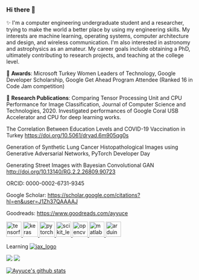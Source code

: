 ### Hi there 👋

✨ 
I'm a computer engineering undergraduate student and a researcher, trying to make the world a better place by using my engineering skills. My interests are machine learning, operating systems, computer architecture and design, and wireless communication. I'm also interested in astronomy and astrophysics as an amateur. My career goals include obtaining a PhD, ultimately contributing to research projects, and teaching at the college level.


👯 **Awards**: Microsoft Turkey Women Leaders of Technology, Google Developer Scholarship, Google Get Ahead Program Attendee (Ranked 16 in Code Jam competition)


🔭 **Research Publications**: 
Comparing Tensor Processing Unit and CPU Performance for Image Classification, Journal of Computer Science and Technologies, 2020. Investigated performances of Google Coral USB Accelerator and CPU for deep learning works.

The Correlation Between Education Levels and COVID-19 Vaccination in Turkey https://doi.org/10.5061/dryad.6m905qg0s

Generation of Synthetic Lung Cancer Histopathological Images using Generative Adversarial Networks, PyTorch Developer Day

Generating Street Images with Bayesian Convolutional GAN http://doi.org/10.13140/RG.2.2.26809.90723


ORCID: 0000-0002-6731-9345

Google Scholar: https://scholar.google.com/citations?hl=en&user=J1Zh37QAAAAJ

Goodreads: https://www.goodreads.com/ayyuce


<p align="left">
  <a href="https://www.tensorflow.org" target="_blank"> <img src="https://www.vectorlogo.zone/logos/tensorflow/tensorflow-icon.svg" alt="tensorflow" width="40" height="40"/><a href="https://keras.io/" target="_blank"> <img src="https://upload.wikimedia.org/wikipedia/commons/a/ae/Keras_logo.svg" alt="keras" width="40" height="40"/> </a><a href="https://pytorch.org/" target="_blank"> <img src="https://www.vectorlogo.zone/logos/pytorch/pytorch-icon.svg" alt="pytorch" width="40" height="40"/> </a><a href="https://scikit-learn.org/" target="_blank"> <img src="https://upload.wikimedia.org/wikipedia/commons/0/05/Scikit_learn_logo_small.svg" alt="scikit_learn" width="40" height="40"/> </a> <a href="https://opencv.org/" target="_blank"> <img src="https://www.vectorlogo.zone/logos/opencv/opencv-icon.svg" alt="opencv" width="40" height="40"/> </a> <a href="https://www.mathworks.com/" target="_blank"> <img src="https://upload.wikimedia.org/wikipedia/commons/2/21/Matlab_Logo.png" alt="matlab" width="40" height="40"/> </a> <a href="https://www.arduino.cc/" target="_blank"> <img src="https://cdn.worldvectorlogo.com/logos/arduino-1.svg" alt="arduino" width="40" height="40"/> </a> </p>
  
 Learning [![jax_logo](https://user-images.githubusercontent.com/8023150/176311153-09f72c26-34de-4722-8db1-1d4c47428465.png)](https://github.com/google/jax)


![](https://komarev.com/ghpvc/?username=ayyucedemirbas) [![](https://img.shields.io/twitter/follow/demirbasayyuce?style=social)](https://www.twitter.com/demirbasayyuce)


[![Ayyuce's github stats](https://github-readme-stats.vercel.app/api?username=ayyucedemirbas)](https://github.com/anuraghazra/github-readme-stats)
